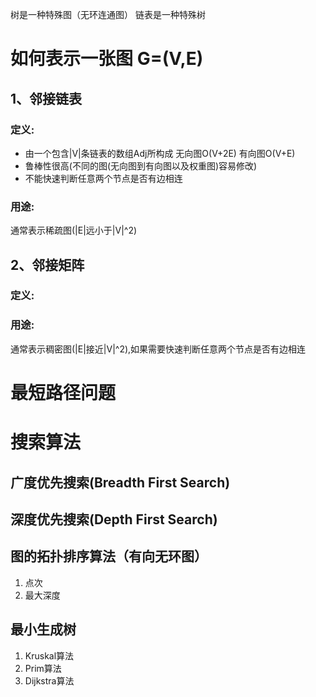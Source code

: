 树是一种特殊图（无环连通图） 链表是一种特殊树

# 如何表示一张图 G=(V,E)

## 1、邻接链表

### 定义:

- 由一个包含|V|条链表的数组Adj所构成 无向图O(V+2E) 有向图O(V+E)
- 鲁棒性很高(不同的图(无向图到有向图以及权重图)容易修改)
- 不能快速判断任意两个节点是否有边相连

### 用途:

通常表示稀疏图(|E|远小于|V|^2)

## 2、邻接矩阵

### 定义:

### 用途:

通常表示稠密图(|E|接近|V|^2),如果需要快速判断任意两个节点是否有边相连

# 最短路径问题

# 搜索算法

## 广度优先搜索(Breadth First Search)

## 深度优先搜索(Depth First Search)

## 图的拓扑排序算法（有向无环图）

1. 点次
2. 最大深度

## 最小生成树

1. Kruskal算法
2. Prim算法
3. Dijkstra算法

